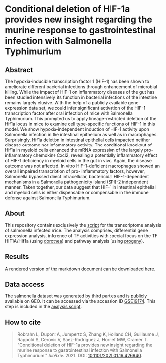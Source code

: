 # Conditional deletion of HIF-1a provides new insight regarding the murine response to gastrointestinal infection with Salmonella Typhimurium

## Abstract
The hypoxia-inducible transcription factor 1 (HIF-1) has been shown to ameliorate different bacterial infections through enhancement of microbial killing. While the impact of HIF-1 on inflammatory diseases of the gut has been studied intensively, its function in bacterial infections of the intestine remains largely elusive. With the help of a publicly available gene expression data set, we could infer significant activation of the HIF-1 transcription factor after oral infection of mice with Salmonella Typhimurium. This prompted us to apply lineage-restricted deletion of the Hif1a locus in mice to examine cell type-specific functions of HIF-1 in this model. We show hypoxia-independent induction of HIF-1 activity upon Salmonella infection in the intestinal epithelium as well as in macrophages. Surprisingly, Hif1a deletion in intestinal epithelial cells impacted neither disease outcome nor inflammatory activity. The conditional knockout of Hif1a in myeloid cells enhanced the mRNA expression of the largely pro-inflammatory chemokine Cxcl2, revealing a potentially inflammatory effect of HIF-1 deficiency in myeloid cells in the gut in vivo. Again, the disease outcome was not affected. In vitro HIF-1-deficient macrophages showed an overall impaired transcription of pro- inflammatory factors, however, Salmonella bypassed direct intracellular, bactericidal HIF-1-dependent mechanisms in a Salmonella pathogenicity island (SPI)-2 independent manner. Taken together, our data suggest that HIF-1 in intestinal epithelial and myeloid cells is either dispensable or compensable in the immune defense against Salmonella Typhimurium.

## About
This repository contains exclusively the [script](https://github.com/saezlab/HIF1A-activity-salmonella/blob/master/hif1a_salmonella_notebook.Rmd) for the transcriptome analysis of salmonella infected mice. The analysis comprises, differential gene expression analysis, inference of TF activities with special focus on the TF HIF1A/Hif1a (using [dorothea](http://saezlab.github.io/dorothea/)) and pathway analysis (using [progeny](http://saezlab.github.io/progeny/)).

## Results
A rendered version of the markdown document can be downloaded [here](https://github.com/saezlab/HIF1A-activity-salmonella/raw/master/hif1a_salmonella_notebook.html).

## Data access
The salmonella dataset was generated by third parties and is publicly available on GEO. It can be accessed via the accession ID [GSE19174](https://www.ncbi.nlm.nih.gov/geo/query/acc.cgi?acc=GSE19174). This step is included in the [analysis script](https://github.com/saezlab/HIF1A-activity-salmonella/blob/master/hif1a_salmonella_notebook.Rmd).

## How to cite
> Robrahn L, Dupont A, Jumpertz S, Zhang K, Holland CH, Guillaume J, Rappold S, Cerovic V, Saez-Rodriguez J, Hornef MW, Cramer T. "Conditional deletion of HIF-1a provides new insight regarding the murine response to gastrointestinal infection with Salmonella Typhimurium." _bioRxiv._ 2021. DOI: [10.1101/2021.01.16.426940](https://doi.org/10.1101/2021.01.16.426940).
